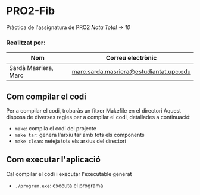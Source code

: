 # PRO2-Fib

Pràctica de l'assignatura de PRO2
*Nota Total -> 10*

### Realitzat per:

| Nom                  | Correu electrònic                       |
| -------------------- | --------------------------------------- |
| Sardà Masriera, Marc | marc.sarda.masriera@estudiantat.upc.edu |

## Com compilar el codi

Per a compilar el codi, trobaràs un fitxer Makefile en el directori
Aquest disposa de diverses regles per a compilar el codi, detallades a continuació:

- `make`: compila el codi del projecte
- `make tar`: genera l'arxiu tar amb tots els components
- `make clean`: neteja tots els arxius del directori

## Com executar l'aplicació

Cal compilar el codi i executar l'executable generat

- `./program.exe`: executa el programa
